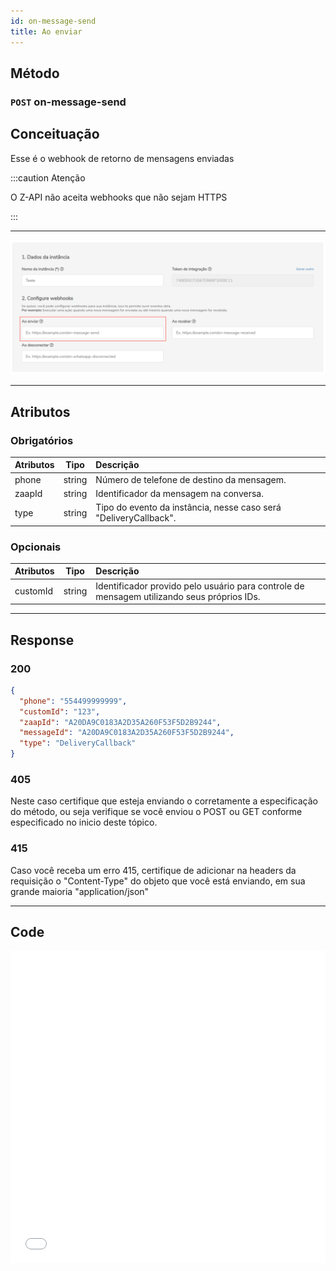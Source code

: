 ```yaml
---
id: on-message-send
title: Ao enviar
---
```


## Método

### `POST` on-message-send

## Conceituação

Esse é o webhook de retorno de mensagens enviadas

:::caution Atenção

O Z-API não aceita webhooks que não sejam HTTPS

:::

---

![img](../../img/sendMessage.png)

---

## Atributos

### Obrigatórios

| Atributos | Tipo | Descrição |
| :-- | :-: | :-- |
| phone | string | Número de telefone de destino da mensagem. |
| zaapId | string | Identificador da mensagem na conversa. |
| type | string | Tipo do evento da instância, nesse caso será "DeliveryCallback". |

### Opcionais

| Atributos | Tipo | Descrição |
| :-- | :-: | :-- |
| customId | string | Identificador provido pelo usuário para controle de mensagem utilizando seus próprios IDs. |

---

## Response

### 200

```json
{
  "phone": "554499999999",
  "customId": "123",
  "zaapId": "A20DA9C0183A2D35A260F53F5D2B9244",
  "messageId": "A20DA9C0183A2D35A260F53F5D2B9244",
  "type": "DeliveryCallback"
}
```

### 405

Neste caso certifique que esteja enviando o corretamente a especificação do método, ou seja verifique se você enviou o POST ou GET conforme especificado no inicio deste tópico.

### 415

Caso você receba um erro 415, certifique de adicionar na headers da requisição o "Content-Type" do objeto que você está enviando, em sua grande maioria "application/json"

---

## Code

<iframe src="//api.apiembed.com/?source=https://raw.githubusercontent.com/Z-API/z-api-docs/main/json-examples/on-message-send.json&targets=all" frameborder="0" scrolling="no" width="100%" height="500px" seamless></iframe>
